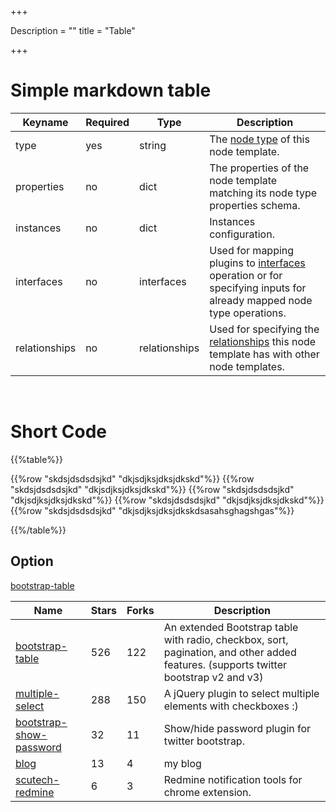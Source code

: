 +++

Description = ""
title = "Table"

+++

 

 # Simple markdown table


Keyname       | Required | Type          | Description
-----------   | -------- | ----          | -----------
type          | yes      | string        | The [node type](dsl-spec-node-types.html) of this node template.
properties    | no       | dict          | The properties of the node template matching its node type properties schema.
instances     | no       | dict          | Instances configuration.
interfaces    | no       | interfaces    | Used for mapping plugins to [interfaces](dsl-spec-interfaces.html) operation or for specifying inputs for already mapped node type operations.
relationships | no       | relationships | Used for specifying the [relationships](dsl-spec-relationships.html) this node template has with other node templates.

 
<br>


# Short Code 

{{%table%}}

{{%row "skdsjdsdsdsjkd"   "dkjsdjksjdksjdkskd"%}}
{{%row "skdsjdsdsdsjkd"   "dkjsdjksjdksjdkskd"%}}
{{%row "skdsjdsdsdsjkd"   "dkjsdjksjdksjdkskd"%}}
{{%row "skdsjdsdsdsjkd"   "dkjsdjksjdksjdkskd"%}}
{{%row "skdsjdsdsdsjkd"   "dkjsdjksjdksjdkskdsasahsghagshgas"%}}

{{%/table%}}


## Option

[bootstrap-table](https://github.com/wenzhixin/bootstrap-table)

<table data-toggle="table">
    <thead>
    <tr>
        <th>Name</th>
        <th>Stars</th>
        <th>Forks</th>
        <th>Description</th>
    </tr>
    </thead>
    <tbody>
    <tr id="tr-id-1" class="tr-class-1">
        <td id="td-id-1" class="td-class-1">
            <a href="https://github.com/wenzhixin/bootstrap-table">bootstrap-table</a>
        </td>
        <td>526</td>
        <td>122</td>
        <td>An extended Bootstrap table with radio, checkbox, sort, pagination, and other added features. (supports twitter bootstrap v2 and v3) 
        </td>
    </tr>
    <tr id="tr-id-2" class="tr-class-2">
        <td id="td-id-2" class="td-class-2">
            <a href="https://github.com/wenzhixin/multiple-select">multiple-select</a>
        </td>
        <td>288</td>
        <td>150</td>
        <td>A jQuery plugin to select multiple elements with checkboxes :)
        </td>
    </tr>
    <tr id="tr-id-3" class="tr-class-3">
        <td id="td-id-3" class="td-class-3">
            <a href="https://github.com/wenzhixin/bootstrap-show-password">bootstrap-show-password</a>
        </td>
        <td>32</td>
        <td>11</td>
        <td>Show/hide password plugin for twitter bootstrap.
        </td>
    </tr>
    <tr id="tr-id-4" class="tr-class-4">
        <td id="td-id-4" class="td-class-4">
            <a href="https://github.com/wenzhixin/blog">blog</a>
        </td>
        <td>13</td>
        <td>4</td>
        <td>my blog</td>
    </tr>
    <tr id="tr-id-5" class="tr-class-5">
        <td id="td-id-5" class="td-class-5">
            <a href="https://github.com/wenzhixin/scutech-redmine">scutech-redmine</a>
        <td>6</td>
        <td>3</td>
        <td>Redmine notification tools for chrome extension.</td>
    </tr>
    </tbody>
</table>

 
 

 